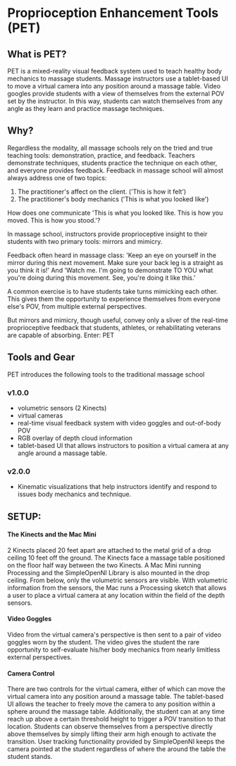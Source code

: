# Proprioception Enhancement Tools (PET)

## What is PET?
PET is a mixed-reality visual feedback system used to teach healthy body mechanics to massage students.  Massage instructors use a tablet-based UI to move a virtual camera into any position around a massage table. Video googles provide students with a view of themselves from the external POV set by the instructor. In this way, students can watch themselves from any angle as they learn and practice massage techniques.

## Why?
Regardless the modality, all massage schools rely on the tried and true teaching tools: demonstration, practice, and feedback. Teachers demonstrate techniques, students practice the technique on each other, and everyone provides feedback. Feedback in massage school will almost always address one of two topics:
1. The practitioner's affect on the client. ('This is how it felt')
2. The practitioner's body mechanics ('This is what you looked like')

How does one communicate 'This is what you looked like. This is how you moved. This is how you stood.'?

In massage school, instructors provide proprioceptive insight to their students with two primary tools: mirrors and mimicry.

Feedback often heard in massage class:
'Keep an eye on yourself in the mirror during this next movement. Make sure your back leg is a straight as you think it is!'
And
'Watch me. I'm going to demonstrate TO YOU what you're doing during this movement. See, you're doing it like this.'

A common exercise is to have students take turns mimicking each other. This gives them the opportunity to experience themselves from everyone else's POV, from multiple external perspectives.

But mirrors and mimicry, though useful, convey only a sliver of the real-time proprioceptive feedback that students, athletes, or rehabilitating veterans are capable of absorbing. Enter: PET

## Tools and Gear
PET introduces the following tools to the traditional massage school
### v1.0.0
- volumetric sensors (2 Kinects)
- virtual cameras
- real-time visual feedback system with video goggles and out-of-body POV
- RGB overlay of depth cloud information
- tablet-based UI that allows instructors to position a virtual camera at any angle around a massage table.

### v2.0.0
- Kinematic visualizations that help instructors identify and respond to issues body mechanics and technique.

## SETUP:  
#### The Kinects and the Mac Mini
2 Kinects placed 20 feet apart are attached to the metal grid of a drop ceiling 10 feet off the ground.  The Kinects face a massage table positioned on the floor half way between the two Kinects.  A Mac Mini running Processing and the SimpleOpenNI Library is also mounted in the drop ceiling. From below, only the volumetric sensors are visible. With volumetric information from the sensors, the Mac runs a Processing sketch that allows a user to place a virtual camera at any location within the field of the depth sensors.
#### Video Goggles
Video from the virtual camera's perspective is then sent to a pair of video goggles worn by the student. The video gives the student the rare opportunity to self-evaluate his/her body mechanics from nearly limitless external perspectives.
#### Camera Control
There are two controls for the virtual camera, either of which can move the virtual camera into any position around a massage table. The tablet-based UI allows the teacher to freely move the camera to any position within a sphere around the massage table. Additionally, the student can at any time reach up above a certain threshold height to trigger a POV transition to that location. Students can observe themselves from a perspective directly above themselves by simply lifting their arm high enough to activate the transition. User tracking functionality provided by SimpleOpenNI keeps the camera pointed at the student regardless of where the around the table the student stands.
